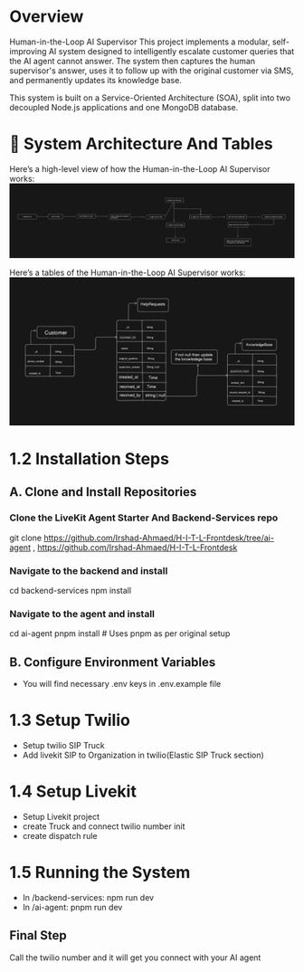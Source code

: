 # Overview
Human-in-the-Loop AI Supervisor
This project implements a modular, self-improving AI system designed to intelligently escalate customer queries that the AI agent cannot answer. The system then captures the human supervisor's answer, uses it to follow up with the original customer via SMS, and permanently updates its knowledge base.

This system is built on a Service-Oriented Architecture (SOA), split into two decoupled Node.js applications and one MongoDB database.

# 🧠 System Architecture And Tables

Here’s a high-level view of how the Human-in-the-Loop AI Supervisor works:
![System Architecture Diagram](./public/architect.png)

Here’s a tables of the Human-in-the-Loop AI Supervisor works:
![Table Diagram](./public/tables.png)

# 1.2 Installation Steps
## A. Clone and Install Repositories

### Clone the LiveKit Agent Starter And Backend-Services repo
git clone https://github.com/Irshad-Ahmaed/H-I-T-L-Frontdesk/tree/ai-agent , https://github.com/Irshad-Ahmaed/H-I-T-L-Frontdesk

### Navigate to the backend and install
cd backend-services
npm install

### Navigate to the agent and install
cd ai-agent
pnpm install # Uses pnpm as per original setup

## B. Configure Environment Variables
- You will find necessary .env keys in .env.example file

# 1.3 Setup Twilio
- Setup twilio SIP Truck
- Add livekit SIP to Organization in twilio(Elastic SIP Truck section)

# 1.4 Setup Livekit
- Setup Livekit project
- create Truck and connect twilio number init
- create dispatch rule

# 1.5 Running the System
- In /backend-services: npm run dev
- In /ai-agent: pnpm run dev

## Final Step
Call the twilio number and it will get you connect with your AI agent